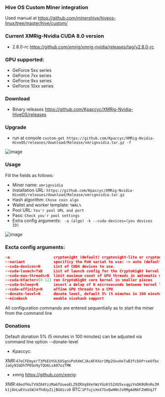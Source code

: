 ### Hive OS Custom Miner integration
Used manual at https://github.com/minershive/hiveos-linux/tree/master/hive/custom/

### Current XMRig-Nvidia CUDA 8.0 version
* 2.8.0-rc https://github.com/xmrig/xmrig-nvidia/releases/tag/v2.8.0-rc
### GPU supported: 
 * GeForce 5xx series
 * GeForce 7xx series
 * GeForce 9xx series
 * GeForce 10xx series

### Download

* Binary releases https://github.com/Kpaccyc/XMRig-Nvidia-HiveOS/releases

### Upgrade
* run at console ```custom-get https://github.com/Kpaccyc/XMRig-Nvidia-HiveOS/releases/download/Release/xmrignvidia.tar.gz -f```

![image](https://user-images.githubusercontent.com/41443179/46826271-3f942380-cd9e-11e8-8035-3dc25a7e05f8.png)

### Usage
Fill the fields as follows:
* Miner name:
```xmrignvidia```
* Installation URL:
```https://github.com/Kpaccyc/XMRig-Nvidia-HiveOS/releases/download/Release/xmrignvidia.tar.gz```
* Hash algorithm:
```Chose coin algo```
* Wallet and worker template:
```%WAL%```
* Pool URL:
```You'r pool URL and port```
* Pass:
```Check you'r pool settings```
* Extra config arguments:
``` -a (algo) -k --cuda-devices=(you devices ID)```

![image](https://user-images.githubusercontent.com/41443179/45201068-6e3d4c80-b27c-11e8-9718-31a8cd7536c6.png)

### Excta config arguments:

```json
-a                    cryptonight (default) cryptonight-lite or cryptonight-heavy
--variant             specificy the PoW variat to use: -> auto (default), 0 (v0), 1 (v1, aka monerov7, aeonv7), tube (ipbc), alloy, xtl (including autodetect for v5), msr, xhv, rto
--cuda-devices=N      List of CUDA devices to use.
--cuda-launch=TxB     List of launch config for the CryptoNight kernel
--cuda-max-threads=N  limit maximum count of GPU threads in automatic mode
--cuda-bfactor=[0-12] run CryptoNight core kernel in smaller pieces
--cuda-bsleep=N       insert a delay of N microseconds between kernel launches
--cuda-affinity=N     affine GPU threads to a CPU
--donate-level=N      donate level, default 5% (5 minutes in 100 minutes)
--nicehash            enable nicehash support
```
All configuration commands are entered sequentially as to start the miner from the command line


### Donations
Default donation 5% (5 minutes in 100 minutes) can be adjusted via command line option --donate-level

* Kpaccyc:

XMR:```47eCFEmyerT3PbEUYUL6XSgnvPohXmCJAcAFXXor1Mp2UxvHxTuB3fcbkPrxe6fbxJaGy91bDhTPEGo9yTQU6LsA97ozTMK```

* xmrig https://github.com/xmrig:

XMR:```48edfHu7V9Z84YzzMa6fUueoELZ9ZRXq9VetWzYGzKt52XU5xvqgzYnDK9URnRoJMk1j8nLwEVsaSWJ4fhdUyZijBGUicoD```
BTC:```1P7ujsXeX7GxQwHNnJsRMgAdNkFZmNVqJT```
